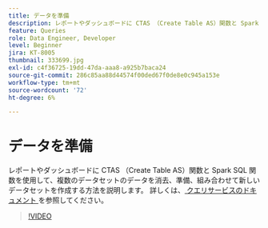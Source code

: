 ```yaml
---
title: データを準備
description: レポートやダッシュボードに CTAS （Create Table AS）関数と Spark SQL 関数を使用して、複数のデータセットのデータを消去、準備、組み合わせて新しいデータセットを作成する方法を説明します。
feature: Queries
role: Data Engineer, Developer
level: Beginner
jira: KT-8005
thumbnail: 333699.jpg
exl-id: c4f36725-19dd-47da-aaa8-a925b7baca24
source-git-commit: 286c85aa88d44574f00ded67f0de8e0c945a153e
workflow-type: tm+mt
source-wordcount: '72'
ht-degree: 6%

---
```


# データを準備

レポートやダッシュボードに CTAS （Create Table AS）関数と Spark SQL 関数を使用して、複数のデータセットのデータを消去、準備、組み合わせて新しいデータセットを作成する方法を説明します。 詳しくは、[ クエリサービスのドキュメント ](https://experienceleague.adobe.com/docs/experience-platform/query/home.html?lang=ja) を参照してください。

>[!VIDEO](https://video.tv.adobe.com/v/3414069?learn=on&enablevpops&captions=jpn)
